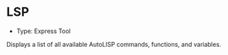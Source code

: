 # LSP

- Type: Express Tool

Displays a list of all available AutoLISP commands, functions, and variables.
